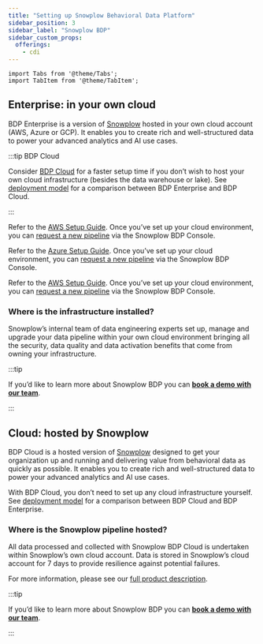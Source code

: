 ```yaml
---
title: "Setting up Snowplow Behavioral Data Platform"
sidebar_position: 3
sidebar_label: "Snowplow BDP"
sidebar_custom_props:
  offerings:
    - cdi
---
```


```mdx-code-block
import Tabs from '@theme/Tabs';
import TabItem from '@theme/TabItem';
```

## Enterprise: in your own cloud

BDP Enterprise is a version of [Snowplow](https://snowplow.io) hosted in your own cloud account (AWS, Azure or GCP). It enables you to create rich and well-structured data to power your advanced analytics and AI use cases.

:::tip BDP Cloud

Consider [BDP Cloud](#cloud-hosted-by-snowplow) for a faster setup time if you don’t wish to host your own cloud infrastructure (besides the data warehouse or lake). See [deployment model](docs/get-started/index.md) for a comparison between BDP Enterprise and BDP Cloud.

:::

<Tabs groupId="cloud" queryString>
  <TabItem value="aws" label="AWS" default>

Refer to the [AWS Setup Guide](/docs/get-started/snowplow-bdp/setup-guide-aws/index.md). Once you’ve set up your cloud environment, you can [request a new pipeline](https://console.snowplowanalytics.com/pipelines/AWS/new) via the Snowplow BDP Console.

  </TabItem>
  <TabItem value="azure" label="Azure">

Refer to the [Azure Setup Guide](/docs/get-started/snowplow-bdp/setup-guide-azure/index.md). Once you’ve set up your cloud environment, you can [request a new pipeline](https://console.snowplowanalytics.com/pipelines/azure/new) via the Snowplow BDP Console.

  </TabItem>
  <TabItem value="gcp" label="GCP">

Refer to the [AWS Setup Guide](/docs/get-started/snowplow-bdp/setup-guide-gcp/index.md). Once you’ve set up your cloud environment, you can [request a new pipeline](https://console.snowplowanalytics.com/pipelines/gcp/new) via the Snowplow BDP Console.

  </TabItem>
</Tabs>

### Where is the infrastructure installed?

Snowplow’s internal team of data engineering experts set up, manage and upgrade your data pipeline within your own cloud environment bringing all the security, data quality and data activation benefits that come from owning your infrastructure.

:::tip

If you’d like to learn more about Snowplow BDP you can **[book a demo with our team](https://snowplow.io/get-started/book-a-demo-of-snowplow-bdp/?utm-medium=related-content&utm_campaign=snowplow-docs)**.

:::

## Cloud: hosted by Snowplow

BDP Cloud is a hosted version of [Snowplow](https://snowplow.io) designed to get your organization up and running and delivering value from behavioral data as quickly as possible. It enables you to create rich and well-structured data to power your advanced analytics and AI use cases.

With BDP Cloud, you don’t need to set up any cloud infrastructure yourself. See [deployment model](docs/get-started/index.md) for a comparison between BDP Cloud and BDP Enterprise.

### Where is the Snowplow pipeline hosted?

All data processed and collected with Snowplow BDP Cloud is undertaken within Snowplow’s own cloud account. Data is stored in Snowplow’s cloud account for 7 days to provide resilience against potential failures.

For more information, please see our [full product description](https://snowplow.io/).

:::tip

If you’d like to learn more about Snowplow BDP you can **[book a demo with our team](https://snowplow.io/get-started/book-a-demo-of-snowplow-bdp/?utm-medium=related-content&utm_campaign=snowplow-docs)**.

:::
